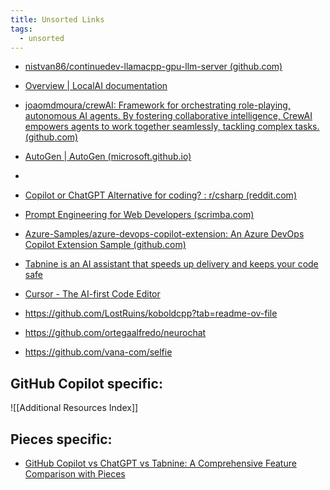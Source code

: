 ```yaml
---
title: Unsorted Links
tags:
  - unsorted
---
```



- [nistvan86/continuedev-llamacpp-gpu-llm-server (github.com)](https://github.com/nistvan86/continuedev-llamacpp-gpu-llm-server)
- [Overview | LocalAI documentation](https://localai.io/)
- [joaomdmoura/crewAI: Framework for orchestrating role-playing, autonomous AI agents. By fostering collaborative intelligence, CrewAI empowers agents to work together seamlessly, tackling complex tasks. (github.com)](https://github.com/joaomdmoura/crewAI)
- [AutoGen | AutoGen (microsoft.github.io)](https://microsoft.github.io/autogen/)
- 
- [Copilot or ChatGPT Alternative for coding? : r/csharp (reddit.com)](https://www.reddit.com/r/csharp/comments/1768d7o/copilot_or_chatgpt_alternative_for_coding/)

- [Prompt Engineering for Web Developers (scrimba.com)](https://scrimba.com/learn/promptengineering/)

- [Azure-Samples/azure-devops-copilot-extension: An Azure DevOps Copilot Extension Sample (github.com)](https://github.com/Azure-Samples/azure-devops-copilot-extension)
- [Tabnine is an AI assistant that speeds up delivery and keeps your code safe](https://www.tabnine.com/)
- [Cursor - The AI-first Code Editor](https://cursor.sh/)
- https://github.com/LostRuins/koboldcpp?tab=readme-ov-file
- https://github.com/ortegaalfredo/neurochat
- https://github.com/vana-com/selfie

## GitHub Copilot specific:

![[Additional Resources Index]]


## Pieces specific:

- [GitHub Copilot vs ChatGPT vs Tabnine: A Comprehensive Feature Comparison with Pieces](https://code.pieces.app/blog/github-copilot-vs-chatgpt-vs-tabnine-feature-comparison)
